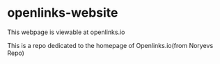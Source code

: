 # openlinks-website

This webpage is viewable at openlinks.io

This is a repo dedicated to the homepage of Openlinks.io(from Noryevs Repo)
